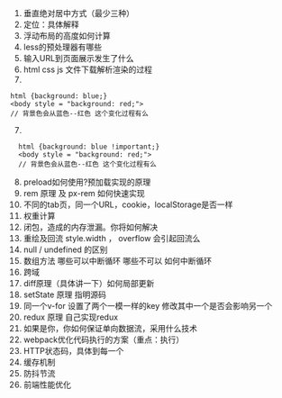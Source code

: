 1. 垂直绝对居中方式（最少三种）
2. 定位：具体解释
3. 浮动布局的高度如何计算
4. less的预处理器有哪些
5. 输入URL到页面展示发生了什么
6. html css js 文件下载解析渲染的过程
7. 
```
html {background: blue;}
<body style = "background: red;">
// 背景色会从蓝色--红色 这个变化过程有么
```
7. 
```
  html {background: blue !important;}
  <body style = "background: red;">
  // 背景色会从蓝色--红色 这个变化过程有么
```
8. preload如何使用?预加载实现的原理
9. rem 原理 及 px-rem  如何快速实现
10. 不同的tab页，同一个URL，cookie，localStorage是否一样
11. 权重计算
12. 闭包，造成的内存泄漏。你将如何解决
13. 重绘及回流  style.width ， overflow  会引起回流么
14. null / undefined 的区别
15. 数组方法  哪些可以中断循环  哪些不可以  如何中断循环
16. 跨域
17. diff原理（具体讲一下）如何局部更新
18. setState  原理 指明源码
19. 同一个v-for  设置了两个一模一样的key  修改其中一个是否会影响另一个
20. redux 原理 自己实现redux
21. 如果是你，你如何保证单向数据流，采用什么技术
22. webpack优化代码执行的方案（重点：执行）
23. HTTP状态码，具体到每一个
24. 缓存机制
25. 防抖节流
26. 前端性能优化